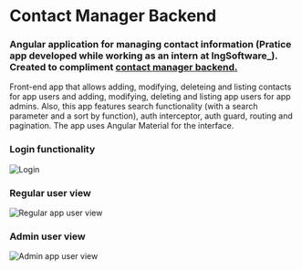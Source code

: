 # Contact Manager Backend
### Angular application for managing contact information (Pratice app developed while working as an intern at IngSoftware_). Created to compliment [contact manager backend.](https://github.com/andrijat98/contact-manager-backend)


Front-end app that allows adding, modifying, deleteing and listing contacts for app users and adding, modifying, deleting and listing app users for app admins. Also, this app features search functionality (with a search parameter and a sort by function), auth interceptor, auth guard, routing and pagination. The app uses Angular Material for the interface.

### Login functionality
![Login](https://github.com/andrijat98/contact-manager-frontend/assets/113612986/ed480aaf-fa76-4e3d-b308-fb89c2e878d7)

### Regular user view
![Regular app user view](https://github.com/andrijat98/contact-manager-frontend/assets/113612986/0e67c2f8-0b4d-4b18-92fe-b4a61af9d1c2)

### Admin user view
![Admin app user view](https://github.com/andrijat98/contact-manager-frontend/assets/113612986/4862e210-4f3c-4c74-9b96-843d2d81c309)
